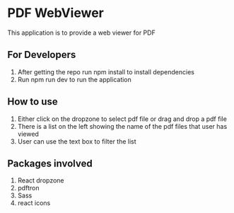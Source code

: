 # PDF WebViewer
This application is to provide a web viewer for PDF 
 


## For Developers 
  1. After getting the repo run npm install to install dependencies
  2. Run npm run dev to run the application
  

## How to use
  1. Either click on the dropzone to select pdf file or drag and drop a pdf file
  2. There is a list on the left showing the name of the pdf files that user has viewed
  3. User can use the text box to filter the list 

## Packages involved
  1. React dropzone
  2. pdftron
  3. Sass
  4. react icons